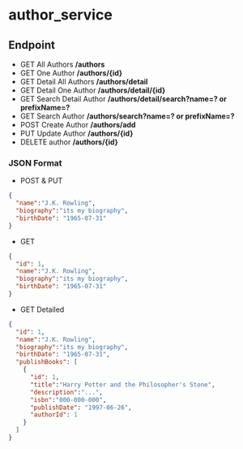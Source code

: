 # author_service

## Endpoint

 - GET All Authors **/authors**
 - GET One Author **/authors/{id}**
 - GET Detail All Authors **/authors/detail**
 - GET Detail One Author **/authors/detail/{id}**
 - GET Search Detail Author **/authors/detail/search?name=? or prefixName=?**
 - GET Search Author **/authors/search?name=? or prefixName=?**
 - POST Create Author **/authors/add** 
 - PUT Update Author **/authors/{id}**
 - DELETE author **/authors/{id}**

### JSON Format
- POST & PUT
```Json 
{
  "name":"J.K. Rowling",
  "biography":"its my biography",
  "birthDate": "1965-07-31"
}
```
- GET
```Json 
{
  "id": 1,
  "name":"J.K. Rowling",
  "biography":"its my biography",
  "birthDate": "1965-07-31"
}
```
- GET Detailed
```Json 
{
  "id": 1,
  "name":"J.K. Rowling",
  "biography":"its my biography",
  "birthDate": "1965-07-31",
  "publishBooks": [
    {
      "id": 1,
      "title":"Harry Potter and the Philosopher's Stone",
      "description":"...",
      "isbn":"000-000-000",
      "publishDate": "1997-06-26",
      "authorId": 1
    }
  ]
}
```